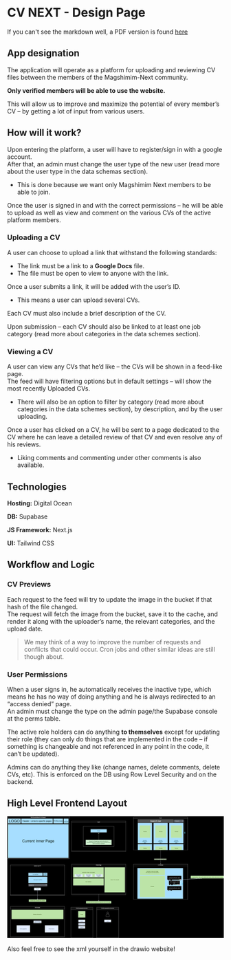 # CV NEXT - Design Page

If you can't see the markdown well, a PDF version is found [here](./Project_Outlines.pdf)

## App designation

The application will operate as a platform for uploading and reviewing CV files between the members of the Magshimim-Next community.

**Only verified members will be able to use the website.**

This will allow us to improve and maximize the potential of every member’s CV – by getting a lot of input from various users.

## How will it work?

Upon entering the platform, a user will have to register/sign in with a google account. \
After that, an admin must change the user type of the new user (read more about the user type in the data schemas section).

- This is done because we want only Magshimim Next members to be able to join.

Once the user is signed in and with the correct permissions – he will be able to upload as well as view and comment on the various CVs of the active platform members.

### Uploading a CV

A user can choose to upload a link that withstand the following standards:

- The link must be a link to a **Google Docs** file.
- The file must be open to view to anyone with the link.

Once a user submits a link, it will be added with the user’s ID.

- This means a user can upload several CVs.

Each CV must also include a brief description of the CV.

Upon submission – each CV should also be linked to at least one job category (read more about categories in the data schemes section).

### Viewing a CV

A user can view any CVs that he’d like – the CVs will be shown in a feed-like page. \
The feed will have filtering options but in default settings – will show the most recently
Uploaded CVs.

- There will also be an option to filter by category (read more about categories in the data schemes section), by description, and by the user uploading.

Once a user has clicked on a CV, he will be sent to a page dedicated to the CV where he can leave a detailed review of that CV and even resolve any of his reviews.

- Liking comments and commenting under other comments is also available.

## Technologies

**Hosting:** Digital Ocean

**DB:** Supabase

**JS Framework:** Next.js

**UI:** Tailwind CSS

## Workflow and Logic

### CV Previews

Each request to the feed will try to update the image in the bucket if that hash of the file changed. \
The request will fetch the image from the bucket, save it to the cache, and render it along with the uploader’s name, the relevant categories, and the upload date.

> We may think of a way to improve the number of requests and conflicts that could occur. Cron jobs and other similar ideas are still though about.

### User Permissions

When a user signs in, he automatically receives the inactive type, which means he has no way of doing anything and he is always redirected to an “access denied” page. \
An admin must change the type on the admin page/the Supabase console at the perms table.

The active role holders can do anything **to themselves** except for updating their role (they can only do things that are implemented in the code – if something is changeable and not referenced in any point in the code, it can’t be updated).

Admins can do anything they like (change names, delete comments, delete CVs, etc). This is enforced on the DB using Row Level Security and on the backend.

## High Level Frontend Layout

![Frontend image](./Frontend_High_Level_Design.drawio.svg)

Also feel free to see the xml yourself in the drawio website!
